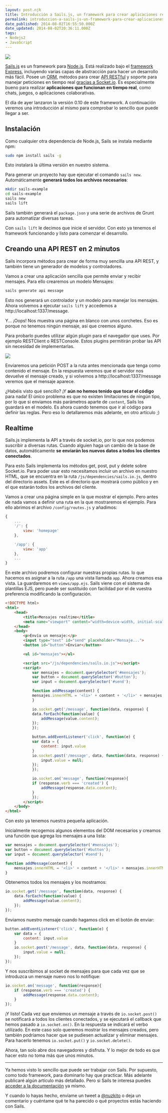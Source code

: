 ```yaml
---
layout: post.njk
title: Introducción a Sails.js, un framework para crear aplicaciones realtime
permalink: introduccion-a-sails-js-un-framework-para-crear-aplicaciones-realtime/
date_published: 2014-08-02T16:55:50.000Z
date_updated: 2014-08-02T20:36:11.000Z
tags:
- Nodejs2
- JavaScript
---
```


![](/images/2014/Aug/sails.png)

[Sails.js](http://www.sailsjs.org) es un framework para [Node.js](http://nodejs.org/). Está realizado bajo el [framework Express](http://expressjs.com/), incluyendo varias capas de abstracción para hacer un desarrollo más fácil. Posee un [ORM](http://es.wikipedia.org/wiki/Mapeo_objeto-relacional), métodos para crear [API RESTful](http://es.wikipedia.org/wiki/Representational_State_Transfer) y soporte para manejar peticiones en tiempo real [gracias a Socket.io](http://socket.io/). Es especialmente bueno para realizar **aplicaciones que funcionan en tiempo real**, como chats, juegos, o aplicaciones colaborativas.

El día de ayer lanzaron la versión 0.10 de este framework. A continuación veremos una introducción al mismo para comprobar lo sencillo que puede llegar a ser.


## Instalación
Como cualquier otra dependencia de Node.js, Sails se instala mediante npm:
```bash
sudo npm install sails -g
```
Esto instalará la última versión en nuestro sistema.

Para generar un proyecto hay que ejecutar el comando `sails new`. Automáticamente **generará todos los archivos necesarios**:
```bash
mkdir sails-example
cd sails-example
sails new
sails lift
```
Sails también generará el `package.json` y una serie de archivos de Grunt para automatizar diversas tareas.

Con `sails lift` le decimos que inicie el servidor. Con esto ya tenemos el framework funcionando y listo para comenzar el desarrollo.


## Creando una API REST en 2 minutos
Sails incorpora métodos para crear de forma muy sencilla una API REST, y también tiene un generador de modelos y controladores.

Vamos a crear una aplicación sencilla que permite enviar y recibir mensajes. Para ello crearemos un modelo Mensajes:
```bash
sails generate api message
```
Esto nos generará un controlador y un modelo para manejar los mensajes. Ahora volvemos a ejecutar `sails lift` y accedemos a http://localhost:1337/message.

Y... ¡Oops! Nos muestra una página en blanco con unos corchetes. Eso es porque no tenemos ningún mensaje, así que creemos alguno.

Para probarlo puedes utilizar algún plugin para el navegador que uses. Por ejemplo RESTClient o RESTConsole. Estos plugins permitirán probar las API sin necesidad de implementarlas.

![](/images/2014/Aug/enviando-un-mensaje.png)

Enviaremos una petición POST a la ruta antes mencionada que tenga como contenido el mensaje. En la respuesta veremos que el servidor nos devuelve el mensaje creado, y si volvemos a http://localhost:1337/message veremos que el mensaje aparece.

¿Habéis visto qué sencillo? ¡Y **aún no hemos tenido que tocar el código** para nada! El único problema es que no existen limitaciones de ningún tipo, por lo que si enviamos más parámetros aparte de `content`, Sails los guardará en el modelo. Es ahora cuando tenemos que ir al código para definir las reglas. Pero eso lo detallaremos más adelante, en otro artículo ;)


## Realtime
Sails.js implementa la API a través de socket.io, por lo que nos podemos suscribir a diversas rutas. Cuando alguien haga un cambio de la base de datos, automáticamente **se enviarán los nuevos datos a todos los clientes conectados**.

Para esto Sails implementa los métodos get, post, put y delete sobre Socket.io. Para poder usar esto necesitamos incluir un archivo en nuestro HTML, que se encuentra en la ruta `/js/dependencies/sails.io.js`, dentro del directorio assets. Este es el directorio que mostrará como público y en el que estarán todos los archivos del cliente.

Vamos a crear una página simple en la que mostrar el ejemplo. Pero antes de nada vamos a definir una ruta en la que mostraremos el ejemplo. Para ello abrimos el archivo `/config/routes.js` y añadimos:
```js
{
    ...
    '/': {
        view: 'homepage'
    },

    '/app': {
        view: 'app'
    },
    ...
}
```
En este archivo podremos configurar nuestras propias rutas. lo que hacemos es asignar a la ruta `/app` una vista llamada `app`. Ahora creamos esa vista. La guardaremos en `views/app.ejs`. Sails viene con el sistema de plantillas EJS, pero puede ser sustituido con facilidad por el de vuestra preferencia modificando la configuración.
```html
<!DOCTYPE html>
<html>
    <head>
        <title>Mensajes realtime</title>
        <meta name="viewport" content="width=device-width, initial-scale=1">
    </head>
    <body>
        <p>Envía un mensaje:</p>
        <input type="text" id="send" placeholder="Mensaje...">
        <button id="button">Enviar</button>

        <ul id="mensajes"></ul>

        <script src="/js/dependencies/sails.io.js"></script>
        <script>
            var mensajes = document.querySelector('#mensajes');
            var button = document.querySelector('#button');
            var input = document.querySelector('#send');

            function addMessage(content) {
            mensajes.innerHTML = '<li>' + content + '</li>' + mensajes.innerHTML;
            }

            io.socket.get('/message', function(data, response) {
            data.forEach(function(value) {
                addMessage(value.content);
            });
            });

            button.addEventListener('click', function(e) {
            var data = {
                content: input.value
            }
            io.socket.post('/message', data, function(data, response) {
                input.value = null;
            });
            });

            io.socket.on('message', function(response){
            if (response.verb === 'created') {
                addMessage(response.data.content);
            }
            });
        </script>
    </body>
</html>
```
Con esto ya tenemos nuestra pequeña aplicación.

Inicialmente recogemos algunos elementos del DOM necesarios y creamos una función que agrega los mensajes a una lista:
```js
var mensajes = document.querySelector('#mensajes');
var button = document.querySelector('#button');
var input = document.querySelector('#send');

function addMessage(content) {
    mensajes.innerHTML = '<li>' + content + '</li>' + mensajes.innerHTML;
}
```

Obtenemos todos los mensajes y los mostramos:
```js
io.socket.get('/message', function(data, response) {
    data.forEach(function(value) {
        addMessage(value.content);
    });
});
```

Enviamos nuestro mensaje cuando hagamos click en el botón de enviar:
```js
button.addEventListener('click', function(e) {
    var data = {
        content: input.value
    }
    io.socket.post('/message', data, function(data, response) {
        input.value = null;
    });
});
```

Y nos suscribimos al socket de mensajes para que cada vez que se introduzca un mensaje nuevo nos lo notifique:
```js
io.socket.on('message', function(response){
    if (response.verb === 'created') {
        addMessage(response.data.content);
    }
});
```

¡Y listo! Cada vez que enviemos un mensaje a través de `io.socket.post()` se notificará a todos los clientes conectados, y se ejecutará el callback que hemos pasado a `io.socket.on()`. En la respuesta se indicará el verbo utilizado. En este caso solo queremos mostrar los mensajes creados, pero también podríamos hacer que se pudiesen actualizar y eliminar mensajes. Para hacerlo tenemos `io.socket.put()` y `io.socket.delete()`.

Ahora, tan solo abre dos navegadores y disfruta. Y lo mejor de todo es que hacer esto no toma más que unos minutos.

***

Ya hemos visto lo sencillo que puede ser trabajar con Sails. Por supuesto, como todo framework, para dominarlo hay que practicar. Más adelante publicaré algún artículo más detallado. Pero si Sails te interesa puedes [acceder a la documentación](http://sailsjs.org/#/documentation/) ya mismo.

Y cuando lo hayas hecho, envíame un tweet a [@nuzkito](https://twitter.com/nuzkito) o deja un comentario y cuéntame qué te ha parecido o qué proyectos estás haciendo con Sails.
